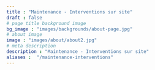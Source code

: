 ```yaml
---
title : "Maintenance - Interventions sur site"
draft : false
# page title background image
bg_image : "images/backgrounds/about-page.jpg"
# about image
image : "images/about/about2.jpg"
# meta description
description : "Maintenance - Interventions sur site"
aliases :  "/maintenance-interventions"
---
```

